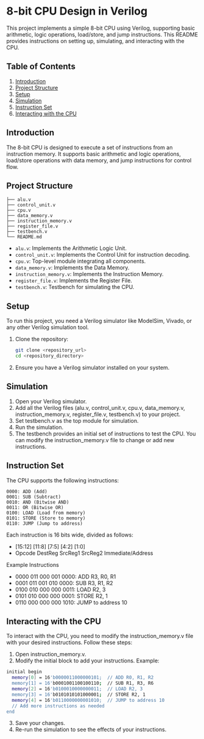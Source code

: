 # 8-bit CPU Design in Verilog

This project implements a simple 8-bit CPU using Verilog, supporting basic arithmetic, logic operations, load/store, and jump instructions. This README provides instructions on setting up, simulating, and interacting with the CPU.

## Table of Contents

1. [Introduction](#introduction)
2. [Project Structure](#project-structure)
3. [Setup](#setup)
4. [Simulation](#simulation)
5. [Instruction Set](#instruction-set)
6. [Interacting with the CPU](#interacting-with-the-cpu)

## Introduction

The 8-bit CPU is designed to execute a set of instructions from an instruction memory. It supports basic arithmetic and logic operations, load/store operations with data memory, and jump instructions for control flow.

## Project Structure

    ├── alu.v
    ├── control_unit.v
    ├── cpu.v
    ├── data_memory.v
    ├── instruction_memory.v
    ├── register_file.v
    ├── testbench.v
    └── README.md


- `alu.v`: Implements the Arithmetic Logic Unit.
- `control_unit.v`: Implements the Control Unit for instruction decoding.
- `cpu.v`: Top-level module integrating all components.
- `data_memory.v`: Implements the Data Memory.
- `instruction_memory.v`: Implements the Instruction Memory.
- `register_file.v`: Implements the Register File.
- `testbench.v`: Testbench for simulating the CPU.

## Setup

To run this project, you need a Verilog simulator like ModelSim, Vivado, or any other Verilog simulation tool.

1. Clone the repository:
   ```sh
   git clone <repository_url>
   cd <repository_directory>
2. Ensure you have a Verilog simulator installed on your system.

## Simulation
1. Open your Verilog simulator.
2. Add all the Verilog files (alu.v, control_unit.v, cpu.v, data_memory.v, instruction_memory.v, register_file.v, testbench.v) to your project.
3. Set testbench.v as the top module for simulation.
4. Run the simulation.
5. The testbench provides an initial set of instructions to test the CPU. You can modify the instruction_memory.v file to change or add new instructions.

## Instruction Set
The CPU supports the following instructions:

    0000: ADD (Add)
    0001: SUB (Subtract)
    0010: AND (Bitwise AND)
    0011: OR (Bitwise OR)
    0100: LOAD (Load from memory)
    0101: STORE (Store to memory)
    0110: JUMP (Jump to address)
    
Each instruction is 16 bits wide, divided as follows:
- [15:12] [11:8]  [7:5]  [4:2]   [1:0]
- Opcode  DestReg SrcReg1 SrcReg2 Immediate/Address

Example Instructions
- 0000 011 000 001 0000: ADD R3, R0, R1
- 0001 011 001 010 0000: SUB R3, R1, R2
- 0100 010 000 000 0011: LOAD R2, 3
- 0101 010 000 000 0001: STORE R2, 1
- 0110 000 000 000 1010: JUMP to address 10


## Interacting with the CPU
To interact with the CPU, you need to modify the instruction_memory.v file with your desired instructions. Follow these steps:

1. Open instruction_memory.v.
2. Modify the initial block to add your instructions. Example:
```sh
initial begin
  memory[0] = 16'b0000011000000101;  // ADD R0, R1, R2
  memory[1] = 16'b0001001100100110;  // SUB R1, R3, R6
  memory[2] = 16'b0100010000000011;  // LOAD R2, 3
  memory[3] = 16'b0101010101000001;  // STORE R2, 1
  memory[4] = 16'b0110000000001010;  // JUMP to address 10
  // Add more instructions as needed
end
```
3. Save your changes.
4. Re-run the simulation to see the effects of your instructions.
